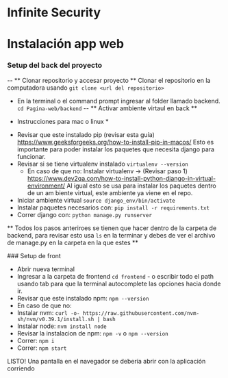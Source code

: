 # Infinite Security

# Instalación app web
### Setup del back del proyecto
--
** Clonar repositorio y accesar proyecto **
Clonar el repositorio en la computadora usando `git clone <url del repositorio>`
- En la terminal o el command prompt ingresar al folder llamado backend. `cd Pagina-web/backend`
--
** Activar ambiente virtaul en back **
* Instrucciones para mac o linux *
- Revisar que este instalado pip (revisar esta guía) https://www.geeksforgeeks.org/how-to-install-pip-in-macos/
  Esto es importante para poder instalar los paquetes que necesita django para funcionar.
- Revisar si se tiene virtualenv instalado `virtualenv --version`
  - En caso de que no: Instalar virtualenv -> (Revisar paso 1) https://www.dev2qa.com/how-to-install-python-django-in-virtual-environment/
  Al igual esto se usa para instalar los paquetes dentro de un am biente virtual, este ambiente ya viene en el repo.
- Iniciar ambiente virtual `source django_env/bin/activate`
- Instalar paquetes necesarios con: `pip install -r requirements.txt`
- Correr django con: `python manage.py runserver`

** Todos los pasos anteriroes se tienen que hacer dentro de la carpeta de backend, para revisar esto usa `ls` en la terminar y debes de ver el archivo de manage.py en la carpeta en la que estes **

### Setup de front
- Abrir nueva terminal
- Ingresar a la carpeta de frontend `cd frontend` - o escribir todo el path usando tab para que la terminal autocomplete las opciones hacia donde ir.
- Revisar que este instalado npm: `npm --version`
 - En caso de que no:
  - Instalar nvm: `curl -o- https://raw.githubusercontent.com/nvm-sh/nvm/v0.39.1/install.sh | bash`
  - Instalar node: `nvm install node`
  - Revisar la instalacion de npm: `npm -v` o `npm --version`
- Correr: `npm i`
- Correr: `npm start`

LISTO! Una pantalla en el navegador se debería abrir con la aplicación corriendo
